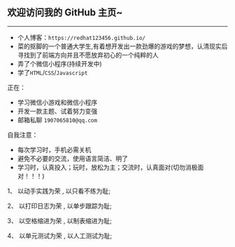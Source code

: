 ## 欢迎访问我的 __GitHub__ 主页~
---
* 个人博客：`https://redhat123456.github.io/`
* 菜的抠脚的一个普通大学生,有着想开发出一款劲爆的游戏的梦想，认清现实后寻找到了前端方向并且不愿放弃初心的一个纯粹的人
* 弄了个微信小程序(持续开发中)
* 学了`HTML`/`CSS`/`Javascript`

正在：

* 学习微信小游戏和微信小程序
* 开发一款主题、试着努力变强
* 邮箱私聊 `1907065810@qq.com`

自我注意：
* 每次学习时，手机必需关机
* 避免不必要的交流，使用语言简洁、明了
* 学习时，认真投入；玩时，放松为主；交流时，认真面对(切勿消极面对！！！)

1、 以动手实践为荣 , 以只看不练为耻;

2、 以打印日志为荣 , 以单步跟踪为耻;

3、 以空格缩进为荣 , 以制表缩进为耻;

4、 以单元测试为荣 , 以人工测试为耻;
